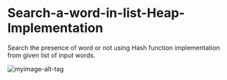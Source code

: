 # Search-a-word-in-list-Heap-Implementation

Search the presence of word or not using Hash function implementation from given list of input words.

![myimage-alt-tag](https://github.com/srirvali33/Search-a-word-in-list-Heap-Implementation/blob/master/hashing.JPG)

